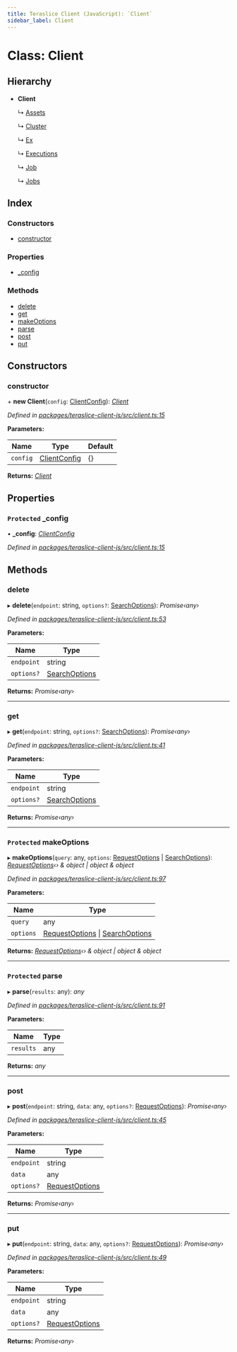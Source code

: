 ```yaml
---
title: Teraslice Client (JavaScript): `Client`
sidebar_label: Client
---
```


# Class: Client

## Hierarchy

* **Client**

  ↳ [Assets](assets.md)

  ↳ [Cluster](cluster.md)

  ↳ [Ex](ex.md)

  ↳ [Executions](executions.md)

  ↳ [Job](job.md)

  ↳ [Jobs](jobs.md)

## Index

### Constructors

* [constructor](client.md#constructor)

### Properties

* [_config](client.md#protected-_config)

### Methods

* [delete](client.md#delete)
* [get](client.md#get)
* [makeOptions](client.md#protected-makeoptions)
* [parse](client.md#protected-parse)
* [post](client.md#post)
* [put](client.md#put)

## Constructors

###  constructor

\+ **new Client**(`config`: [ClientConfig](../interfaces/clientconfig.md)): *[Client](client.md)*

*Defined in [packages/teraslice-client-js/src/client.ts:15](https://github.com/terascope/teraslice/blob/f95bb5556/packages/teraslice-client-js/src/client.ts#L15)*

**Parameters:**

Name | Type | Default |
------ | ------ | ------ |
`config` | [ClientConfig](../interfaces/clientconfig.md) |  {} |

**Returns:** *[Client](client.md)*

## Properties

### `Protected` _config

• **_config**: *[ClientConfig](../interfaces/clientconfig.md)*

*Defined in [packages/teraslice-client-js/src/client.ts:15](https://github.com/terascope/teraslice/blob/f95bb5556/packages/teraslice-client-js/src/client.ts#L15)*

## Methods

###  delete

▸ **delete**(`endpoint`: string, `options?`: [SearchOptions](../overview.md#searchoptions)): *Promise‹any›*

*Defined in [packages/teraslice-client-js/src/client.ts:53](https://github.com/terascope/teraslice/blob/f95bb5556/packages/teraslice-client-js/src/client.ts#L53)*

**Parameters:**

Name | Type |
------ | ------ |
`endpoint` | string |
`options?` | [SearchOptions](../overview.md#searchoptions) |

**Returns:** *Promise‹any›*

___

###  get

▸ **get**(`endpoint`: string, `options?`: [SearchOptions](../overview.md#searchoptions)): *Promise‹any›*

*Defined in [packages/teraslice-client-js/src/client.ts:41](https://github.com/terascope/teraslice/blob/f95bb5556/packages/teraslice-client-js/src/client.ts#L41)*

**Parameters:**

Name | Type |
------ | ------ |
`endpoint` | string |
`options?` | [SearchOptions](../overview.md#searchoptions) |

**Returns:** *Promise‹any›*

___

### `Protected` makeOptions

▸ **makeOptions**(`query`: any, `options`: [RequestOptions](../interfaces/requestoptions.md) | [SearchOptions](../overview.md#searchoptions)): *[RequestOptions](../interfaces/requestoptions.md)‹› & object | object & object*

*Defined in [packages/teraslice-client-js/src/client.ts:97](https://github.com/terascope/teraslice/blob/f95bb5556/packages/teraslice-client-js/src/client.ts#L97)*

**Parameters:**

Name | Type |
------ | ------ |
`query` | any |
`options` | [RequestOptions](../interfaces/requestoptions.md) &#124; [SearchOptions](../overview.md#searchoptions) |

**Returns:** *[RequestOptions](../interfaces/requestoptions.md)‹› & object | object & object*

___

### `Protected` parse

▸ **parse**(`results`: any): *any*

*Defined in [packages/teraslice-client-js/src/client.ts:91](https://github.com/terascope/teraslice/blob/f95bb5556/packages/teraslice-client-js/src/client.ts#L91)*

**Parameters:**

Name | Type |
------ | ------ |
`results` | any |

**Returns:** *any*

___

###  post

▸ **post**(`endpoint`: string, `data`: any, `options?`: [RequestOptions](../interfaces/requestoptions.md)): *Promise‹any›*

*Defined in [packages/teraslice-client-js/src/client.ts:45](https://github.com/terascope/teraslice/blob/f95bb5556/packages/teraslice-client-js/src/client.ts#L45)*

**Parameters:**

Name | Type |
------ | ------ |
`endpoint` | string |
`data` | any |
`options?` | [RequestOptions](../interfaces/requestoptions.md) |

**Returns:** *Promise‹any›*

___

###  put

▸ **put**(`endpoint`: string, `data`: any, `options?`: [RequestOptions](../interfaces/requestoptions.md)): *Promise‹any›*

*Defined in [packages/teraslice-client-js/src/client.ts:49](https://github.com/terascope/teraslice/blob/f95bb5556/packages/teraslice-client-js/src/client.ts#L49)*

**Parameters:**

Name | Type |
------ | ------ |
`endpoint` | string |
`data` | any |
`options?` | [RequestOptions](../interfaces/requestoptions.md) |

**Returns:** *Promise‹any›*
